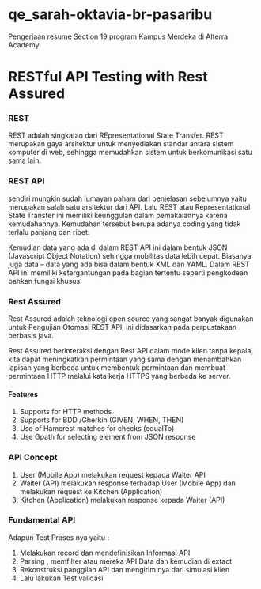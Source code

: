 # qe_sarah-oktavia-br-pasaribu

Pengerjaan resume Section 19 program Kampus Merdeka di Alterra Academy

# RESTful API Testing with Rest Assured

### REST

REST adalah singkatan dari REpresentational State Transfer. REST merupakan gaya arsitektur untuk menyediakan standar antara sistem komputer di web, sehingga memudahkan sistem untuk berkomunikasi satu sama lain.

### REST API

sendiri mungkin sudah lumayan paham dari penjelasan sebelumnya yaitu merupakan salah satu arsitektur dari API. Lalu REST atau Representational State Transfer ini memiliki keunggulan dalam pemakaiannya karena kemudahannya. Kemudahan tersebut berupa adanya coding yang tidak terlalu panjang dan ribet.

Kemudian data yang ada di dalam REST API ini dalam bentuk JSON (Javascript Object Notation) sehingga mobilitas data lebih cepat. Biasanya juga data – data yang ada bisa dalam bentuk XML dan YAML. Dalam REST API ini memiliki ketergantungan pada bagian tertentu seperti pengkodean bahkan fungsi khusus.

### Rest Assured

Rest Assured adalah teknologi open source yang sangat banyak digunakan untuk Pengujian Otomasi REST API, ini didasarkan pada perpustakaan berbasis java.

Rest Assured berinteraksi dengan Rest API dalam mode klien tanpa kepala, kita dapat meningkatkan permintaan yang sama dengan menambahkan lapisan yang berbeda untuk membentuk permintaan dan membuat permintaan HTTP melalui kata kerja HTTPS yang berbeda ke server.

#### Features

1. Supports for HTTP methods
2. Supports for BDD /Gherkin (GIVEN, WHEN, THEN)
3. Use of Hamcrest matches for checks (equalTo)
4. Use Gpath for selecting element from JSON response

### API Concept

1. User (Mobile App) melakukan request kepada Waiter API
2. Waiter (API) melakukan response terhadap User (Mobile App) dan melakukan request ke Kitchen (Application)
3. Kitchen (Application) melakukan response kepada Waiter (API)

### Fundamental API

Adapun Test Proses nya yaitu :

1. Melakukan record dan mendefinisikan Informasi API
2. Parsing , memfilter atau mereka API Data dan kemudian di extact
3. Rekonstruksi panggilan API dan mengirim nya dari simulasi klien
4. Lalu lakukan Test validasi
